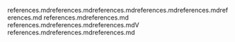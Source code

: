 references.mdreferences.mdreferences.mdreferences.mdreferences.mdreferences.md
references.mdreferences.md
references.mdreferences.mdreferences.mdV
references.mdreferences.mdreferences.md
